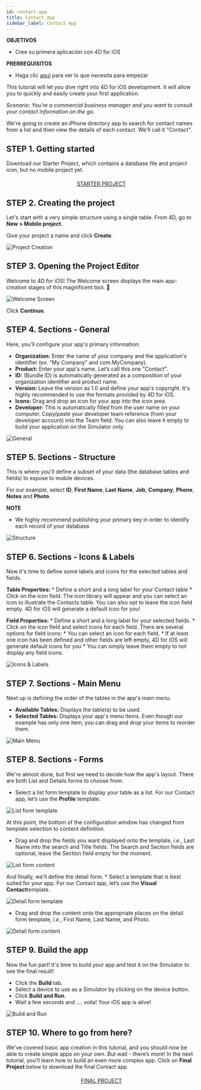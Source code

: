 ```yaml
---
id: contact-app
title: Contact App
sidebar_label: Contact App
---
```

<div class = "objectives"> 

**OBJETIVOS**

* Cree su primera aplicación con 4D for iOS</div> <div class = "prerequisites"> 

**PRERREQUISITOS**

* Haga clic [aquí](prerequisites.html) para ver lo que necesita para empezar</div> 

This tutorial will let you dive right into 4D for iOS development. It will allow you to quickly and easily create your first application.

*Scenario: You're a commercial business manager and you want to consult your contact information on the go.*

We're going to create an iPhone directory app to search for contact names from a list and then view the details of each contact. We'll call it "Contact".

## STEP 1. Getting started

Download our Starter Project, which contains a database file and project icon, but no mobile project yet.

<div style="text-align: center; margin-top: 20px">
  <p>
    

<a class="button"
href="../assets/contact-app/ContactStarter.zip">STARTER PROJECT</a>

  </p>
</div>

## STEP 2. Creating the project

Let's start with a very simple structure using a single table. From 4D, go to **New > Mobile project**.

Give your project a name and click **Create**.

![Project Creation](assets/contact-app/Project-creation-4D-for-iOS.png)

## STEP 3. Opening the Project Editor

Welcome to 4D for iOS! The Welcome screen displays the main app-creation stages of this magnificent tool. 🙂

![Welcome Screen](assets/contact-app/Welcome-Screen-4D-for-iOS.png)

Click **Continue**.

## STEP 4. Sections - General

Here, you'll configure your app's primary information:

* **Organization:** Enter the name of your company and the application's identifier (ex. “My Company” and com.MyCompany).
* **Product:** Enter your app's name. Let’s call this one "Contact".
* **ID:** (Bundle ID) is automatically generated as a composition of your organization identifier and product name.
* **Version:** Leave the version as 1.0 and define your app's copyright. It's highly recommended to use the formats provided by 4D for iOS.
* **Icons:** Drag and drop an icon for your app into the icon area.
* **Developer:** This is automatically filled from the user name on your computer. Copy/paste your developer team reference (from your developer account) into the Team field. You can also leave it empty to build your application on the Simulator only.

![General](assets/contact-app/Contact-app-general-section-4D-for-iOS.png)

## STEP 5. Sections - Structure

This is where you'll define a subset of your data (the database tables and fields) to expose to mobile devices.

For our example, select **ID**, **First Name**, **Last Name**, **Job**, **Company**, **Phone**, **Notes** and **Photo**.<div class = "tips"> 

**NOTE**

* We highly recommend publishing your primary key in order to identify each record of your database.</div> 

![Structure](assets/contact-app/Contact-app-structure-section-4D-for-iOS.png)

## STEP 6. Sections - Icons & Labels

Now it's time to define some labels and icons for the selected tables and fields.

**Table Properties:** * Define a short and a long label for your Contact table * Click on the icon field. The icon library will appear and you can select an icon to illustrate the Contacts table. You can also opt to leave the icon field empty. 4D for iOS will generate a default icon for you!

**Field Properties:** * Define a short and a long label for your selected fields. * Click on the icon field and select icons for each field. There are several options for field icons: * You can select an icon for each field, * If at least one icon has been defined and other fields are left empty, 4D for iOS will generate default icons for you * You can simply leave them empty to not display any field icons.

![Icons & Labels](assets/contact-app/Contact-app-icons-labels-section-4D-for-iOS.png)

## STEP 7. Sections - Main Menu

Next up is defining the order of the tables in the app's main menu.

* **Available Tables:** Displays the table(s) to be used.
* **Selected Tables:** Displays your app's menu items. Even though our example has only one item, you can drag and drop your items to reorder them.

![Main Menu](assets/contact-app/Contact-app-main-menu-section-4D-for-iOS.png)

## STEP 8. Sections - Forms

We're almost done, but first we need to decide how the app's layout. There are both List and Details forms to choose from.

* Select a list form template to display your table as a list. For our Contact app, let’s use the **Profile** template.

![List form template](assets/contact-app/ListformTemplate-form-section-4D-for-iOS.png)

At this point, the bottom of the configuration window has changed from template selection to content definition.

* Drag and drop the fields you want displayed onto the template, *i.e.*, Last Name into the search and Title fields. The Search and Section fields are optional, leave the Section field empty for the moment.

![List form content](assets/contact-app/ListformContent-form-section-4D-for-iOS.png)

And finally, we'll define the detail form. * Select a template that is best suited for your app. For our Contact app, let’s use the **Visual Contact**template.

![Detail form template](assets/contact-app/DetailformTemplate-form-section-4D-for-iOS.png)

* Drag and drop the content onto the appropriate places on the detail form template, *i.e.*, First Name, Last Name, and Photo.

![Detail form content](assets/contact-app/DetailformContent-form-section-4D-for-iOS.png)

## STEP 9. Build the app

Now the fun part! It's time to build your app and test it on the Simulator to see the final result!

* Click the **Build** tab.
* Select a device to use as a Simulator by clicking on the device button.
* Click **Build and Run**.
* Wait a few seconds and …. voila! Your iOS app is alive!

![Build and Run](assets/contact-app/Build-the-app-simulator.png)

## STEP 10. Where to go from here?

We've covered basic app creation in this tutorial, and you should now be able to create simple apps on your own. But wait - there’s more! In the next tutorial, you’ll learn how to build an even more complex app. Click on **Final Project** below to download the final Contact app.

<div style="text-align: center; margin-top: 20px">
  <p>
    

<a class="button"
href="../assets/contact-app/ContactFinal.zip">FINAL PROJECT</a>

  </p>
</div>